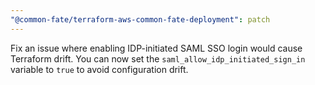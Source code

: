```yaml
---
"@common-fate/terraform-aws-common-fate-deployment": patch
---
```


Fix an issue where enabling IDP-initiated SAML SSO login would cause Terraform drift. You can now set the `saml_allow_idp_initiated_sign_in` variable to `true` to avoid configuration drift.
